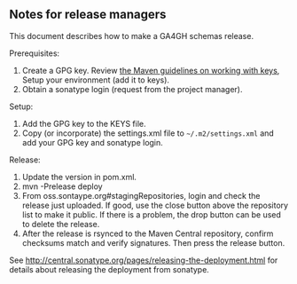 Notes for release managers
---

This document describes how to make a GA4GH schemas release.

Prerequisites:
1. Create a GPG key. Review [the Maven guidelines on working
with keys](http://central.sonatype.org/pages/working-with-pgp-signatures.html),
Setup your environment (add it to keys).
2. Obtain a sonatype login (request from the project manager).

Setup:
1. Add the GPG key to the KEYS file.
1. Copy (or incorporate) the settings.xml file to ```~/.m2/settings.xml``` and
   add your GPG key and sonatype login.

Release:
1. Update the version in pom.xml.
2. mvn -Prelease deploy
3. From oss.sontaype.org#stagingRepositories, login and check the release just
   uploaded. If good, use the close button above the repository list to make it
   public. If there is a problem, the drop button can be used to delete the 
   release.
4. After the release is rsynced to the Maven Central repository, confirm
   checksums match and verify signatures. Then press the release button.

See http://central.sonatype.org/pages/releasing-the-deployment.html for details
about releasing the deployment from sonatype.

